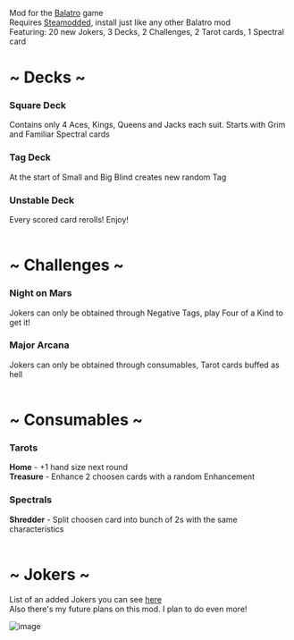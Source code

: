 Mod for the [Balatro](https://store.steampowered.com/app/2379780/Balatro/) game
<br>Requires [Steamodded](https://github.com/Steamodded/smods), install just like any other Balatro mod
<br>Featuring: 20 new Jokers, 3 Decks, 2 Challenges, 2 Tarot cards, 1 Spectral card


# ~ Decks ~
### Square Deck
Contains only 4 Aces, Kings, Queens and Jacks each suit. Starts with Grim and Familiar Spectral cards
### Tag Deck
At the start of Small and Big Blind creates new random Tag
### Unstable Deck
Every scored card rerolls! Enjoy!
<br><br>

# ~ Challenges ~
### Night on Mars
Jokers can only be obtained through Negative Tags, play Four of a Kind to get it!
### Major Arcana
Jokers can only be obtained through consumables, Tarot cards buffed as hell
<br><br>

# ~ Consumables ~
### Tarots
<b>Home</b> - +1 hand size next round
<br><b>Treasure</b> - Enhance 2 choosen cards with a random Enhancement
### Spectrals
<b>Shredder</b> - Split choosen card into bunch of 2s with the same characteristics
<br><br>

# ~ Jokers ~
List of an added Jokers you can see [here](https://docs.google.com/spreadsheets/d/12xnrFGYsiaSSxG_EQXfrkcW6hYp--GnOUaB6Fxh4H2k/edit?gid=0#gid=0)
<br>Also there's my future plans on this mod. I plan to do even more!

![image](https://github.com/user-attachments/assets/aa7cb422-0b0b-414a-9d98-e4d065e0ef4f)

